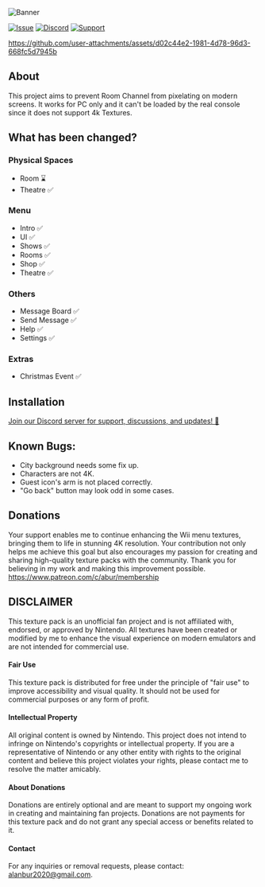 ![Banner](https://github.com/user-attachments/assets/8d97a02c-f609-457c-aa7b-4ef1a47a042f)

[![Issue](https://github.com/user-attachments/assets/d03bf48d-bb9f-41e2-bd3a-4160f81f8774)](https://github.com/Alan-bur/WR/issues/new)
[![Discord](https://github.com/user-attachments/assets/69ab43d1-1a1e-4df9-97e0-7e65615aa113)](https://discord.gg/6sCNcn3FjV)
[![Support](https://github.com/user-attachments/assets/dc970883-2c87-45a5-9628-eef84168d424)](https://patreon.com/abur?utm_medium=unknown&utm_source=join_link&utm_campaign=creatorshare_creator&utm_content=copyLink)




https://github.com/user-attachments/assets/d02c44e2-1981-4d78-96d3-668fc5d7945b



## About
This project aims to prevent Room Channel from pixelating on modern screens. It works for PC only and it can't be loaded by the real console since it does not support 4k Textures.

## What has been changed?
### Physical Spaces
- Room ⌛
- Theatre ✅
### Menu
- Intro ✅
- UI ✅
- Shows ✅
- Rooms ✅
- Shop ✅
- Theatre ✅
### Others
- Message Board ✅
- Send Message ✅
- Help ✅
- Settings ✅
### Extras
- Christmas Event ✅


## Installation
[Join our Discord server for support, discussions, and updates! 🚀](https://discord.gg/6sCNcn3FjV)

## Known Bugs:
- City background needs some fix up.
- Characters are not 4K.
- Guest icon's arm is not placed correctly.
- "Go back" button may look odd in some cases.

## Donations
Your support enables me to continue enhancing the Wii menu textures, bringing them to life in stunning 4K resolution. Your contribution not only helps me achieve this goal but also encourages my passion for creating and sharing high-quality texture packs with the community. Thank you for believing in my work and making this improvement possible. <br>
https://www.patreon.com/c/abur/membership

## DISCLAIMER
This texture pack is an unofficial fan project and is not affiliated with, endorsed, or approved by Nintendo. All textures have been created or modified by me to enhance the visual experience on modern emulators and are not intended for commercial use.

#### Fair Use
This texture pack is distributed for free under the principle of "fair use" to improve accessibility and visual quality. It should not be used for commercial purposes or any form of profit.

#### Intellectual Property</h4>
All original content is owned by Nintendo. This project does not intend to infringe on Nintendo's copyrights or intellectual property. If you are a representative of Nintendo or any other entity with rights to the original content and believe this project violates your rights, please contact me to resolve the matter amicably.

#### About Donations
Donations are entirely optional and are meant to support my ongoing work in creating and maintaining fan projects. Donations are not payments for this texture pack and do not grant any special access or benefits related to it.

#### Contact
For any inquiries or removal requests, please contact: alanbur2020@gmail.com.


